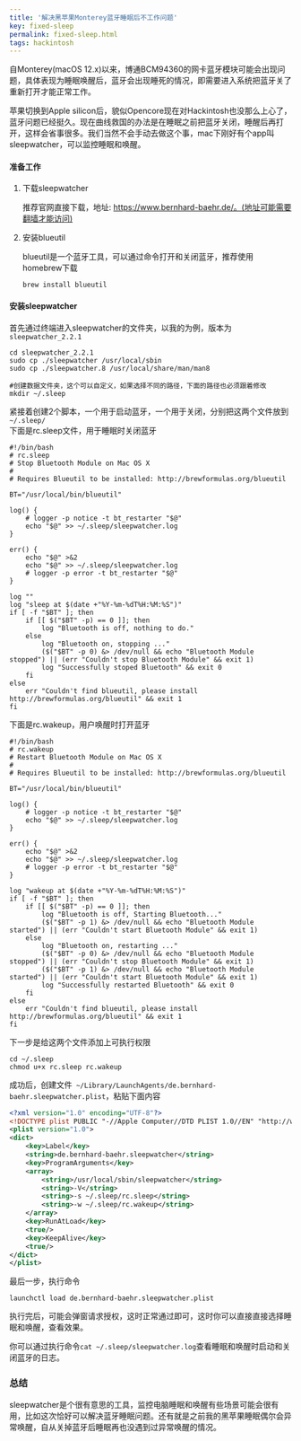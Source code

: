 ```yaml
---
title: '解决黑苹果Monterey蓝牙睡眠后不工作问题'
key: fixed-sleep
permalink: fixed-sleep.html
tags: hackintosh
---
```


自Monterey(macOS 12.x)以来，博通BCM94360的网卡蓝牙模块可能会出现问题，具体表现为睡眠唤醒后，蓝牙会出现睡死的情况，即需要进入系统把蓝牙关了重新打开才能正常工作。

苹果切换到Apple silicon后，貌似Opencore现在对Hackintosh也没那么上心了，蓝牙问题已经挺久。现在曲线救国的办法是在睡眠之前把蓝牙关闭，睡醒后再打开，这样会省事很多。我们当然不会手动去做这个事，mac下刚好有个app叫sleepwatcher，可以监控睡眠和唤醒。

#### 准备工作

1. 下载sleepwatcher

   推荐官网直接下载，地址: https://www.bernhard-baehr.de/。(地址可能需要翻墙才能访问)

2. 安装blueutil

   blueutil是一个蓝牙工具，可以通过命令打开和关闭蓝牙，推荐使用homebrew下载

   ```shell
   brew install blueutil
   ```

#### 安装sleepwatcher

首先通过终端进入sleepwatcher的文件夹，以我的为例，版本为`sleepwatcher_2.2.1`

```shell
cd sleepwatcher_2.2.1
sudo cp ./sleepwatcher /usr/local/sbin
sudo cp ./sleepwatcher.8 /usr/local/share/man/man8

#创建数据文件夹，这个可以自定义，如果选择不同的路径，下面的路径也必须跟着修改
mkdir ~/.sleep
```
<!--more-->

紧接着创建2个脚本，一个用于启动蓝牙，一个用于关闭，分别把这两个文件放到`~/.sleep/`   
下面是rc.sleep文件，用于睡眠时关闭蓝牙

```shell
#!/bin/bash
# rc.sleep
# Stop Bluetooth Module on Mac OS X
#
# Requires Blueutil to be installed: http://brewformulas.org/blueutil

BT="/usr/local/bin/blueutil"

log() {
	# logger -p notice -t bt_restarter "$@"
	echo "$@" >> ~/.sleep/sleepwatcher.log
}

err() {
	echo "$@" >&2
	echo "$@" >> ~/.sleep/sleepwatcher.log
	# logger -p error -t bt_restarter "$@"
}

log ""
log "sleep at $(date +"%Y-%m-%dT%H:%M:%S")"
if [ -f "$BT" ]; then
	if [[ $("$BT" -p) == 0 ]]; then
		log "Bluetooth is off, nothing to do."
	else
		log "Bluetooth on, stopping ..."
		($("$BT" -p 0) &> /dev/null && echo "Bluetooth Module stopped") || (err "Couldn't stop Bluetooth Module" && exit 1) 
		log "Successfully stoped Bluetooth" && exit 0
	fi
else
	err "Couldn't find blueutil, please install http://brewformulas.org/blueutil" && exit 1
fi
```

下面是rc.wakeup，用户唤醒时打开蓝牙

```shell
#!/bin/bash
# rc.wakeup
# Restart Bluetooth Module on Mac OS X
#
# Requires Blueutil to be installed: http://brewformulas.org/blueutil

BT="/usr/local/bin/blueutil"

log() {
	# logger -p notice -t bt_restarter "$@"
	echo "$@" >> ~/.sleep/sleepwatcher.log
}

err() {
	echo "$@" >&2
	echo "$@" >> ~/.sleep/sleepwatcher.log
	# logger -p error -t bt_restarter "$@"
}

log "wakeup at $(date +"%Y-%m-%dT%H:%M:%S")"
if [ -f "$BT" ]; then
	if [[ $("$BT" -p) == 0 ]]; then
		log "Bluetooth is off, Starting Bluetooth..."
		($("$BT" -p 1) &> /dev/null && echo "Bluetooth Module started") || (err "Couldn't start Bluetooth Module" && exit 1) 
	else
		log "Bluetooth on, restarting ..."
		($("$BT" -p 0) &> /dev/null && echo "Bluetooth Module stopped") || (err "Couldn't stop Bluetooth Module" && exit 1)
		($("$BT" -p 1) &> /dev/null && echo "Bluetooth Module started") || (err "Couldn't start Bluetooth Module" && exit 1) 
		log "Successfully restarted Bluetooth" && exit 0
	fi
else
	err "Couldn't find blueutil, please install http://brewformulas.org/blueutil" && exit 1
fi
```

下一步是给这两个文件添加上可执行权限

```shell
cd ~/.sleep
chmod u+x rc.sleep rc.wakeup
```

成功后，创建文件` ~/Library/LaunchAgents/de.bernhard-baehr.sleepwatcher.plist`，粘贴下面内容

```xml
<?xml version="1.0" encoding="UTF-8"?>
<!DOCTYPE plist PUBLIC "-//Apple Computer//DTD PLIST 1.0//EN" "http://www.apple.com/DTDs/PropertyList-1.0.dtd">
<plist version="1.0">
<dict>
	<key>Label</key>
	<string>de.bernhard-baehr.sleepwatcher</string>
	<key>ProgramArguments</key>
	<array>
		<string>/usr/local/sbin/sleepwatcher</string>
		<string>-V</string>
		<string>-s ~/.sleep/rc.sleep</string>
		<string>-w ~/.sleep/rc.wakeup</string>
	</array>
	<key>RunAtLoad</key>
	<true/>
	<key>KeepAlive</key>
	<true/>
</dict>
</plist>
```

最后一步，执行命令

```shell
launchctl load de.bernhard-baehr.sleepwatcher.plist
```

执行完后，可能会弹窗请求授权，这时正常通过即可，这时你可以直接直接选择睡眠和唤醒，查看效果。

你可以通过执行命令`cat ~/.sleep/sleepwatcher.log`查看睡眠和唤醒时启动和关闭蓝牙的日志。

### 总结

sleepwatcher是个很有意思的工具，监控电脑睡眠和唤醒有些场景可能会很有用，比如这次恰好可以解决蓝牙睡眠问题。还有就是之前我的黑苹果睡眠偶尔会异常唤醒，自从关掉蓝牙后睡眠再也没遇到过异常唤醒的情况。